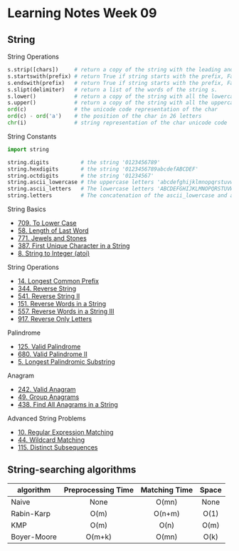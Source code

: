 Learning Notes Week 09
======================

String
------

String Operations
```py
s.strip([chars])     # return a copy of the string with the leading and trailing characters removed.
s.startswith(prefix) # return True if string starts with the prefix, False otherwise.
s.endswith(prefix)   # return True if string starts with the prefix, False otherwise.
s.slipt(delimiter)   # return a list of the words of the string s.
s.lower()            # return a copy of the string with all the lowercase characters
s.upper()            # return a copy of the string with all the uppercase characters
ord(c)               # the unicode code representation of the char
ord(c) - ord('a')    # the position of the char in 26 letters
chr(i)               # string representation of the char unicode code
```

String Constants
```py
import string

string.digits          # the string '0123456789'
string.hexdigits       # the string '0123456789abcdefABCDEF'
string.octdigits       # the string '01234567'
string.ascii_lowercase # the uppercase letters 'abcdefghijklmnopqrstuvwxyz'
string.ascii_letters   # The lowercase letters 'ABCDEFGHIJKLMNOPQRSTUVWXYZ'
string.letters         # The concatenation of the ascii_lowercase and ascii_uppercase
```

String Basics
- [709. To Lower Case](https://leetcode-cn.com/problems/to-lower-case/)
- [58. Length of Last Word](https://leetcode.com/problems/length-of-last-word/)
- [771. Jewels and Stones](https://leetcode.com/problems/jewels-and-stones/)
- [387. First Unique Character in a String](https://leetcode.com/problems/first-unique-character-in-a-string/)
- [8. String to Integer (atoi)](https://leetcode.com/problems/string-to-integer-atoi/)

String Operations
- [14. Longest Common Prefix](https://leetcode.com/problems/longest-common-prefix/)
- [344. Reverse String](https://leetcode.com/problems/reverse-string/)
- [541. Reverse String II](https://leetcode.com/problems/reverse-string-ii/)
- [151. Reverse Words in a String](https://leetcode.com/problems/reverse-words-in-a-string/)
- [557. Reverse Words in a String III](https://leetcode.com/problems/reverse-words-in-a-string-iii/)
- [917. Reverse Only Letters](https://leetcode.com/problems/reverse-only-letters/)

Palindrome
- [125. Valid Palindrome](https://leetcode.com/problems/valid-palindrome/)
- [680. Valid Palindrome II](https://leetcode.com/problems/valid-palindrome-ii/)
- [5. Longest Palindromic Substring](https://leetcode.com/problems/longest-palindromic-substring/)

Anagram
- [242. Valid Anagram](https://leetcode.com/problems/valid-anagram/)
- [49. Group Anagrams](https://leetcode.com/problems/group-anagrams/)
- [438. Find All Anagrams in a String](https://leetcode.com/problems/find-all-anagrams-in-a-string/)

Advanced String Problems
- [10. Regular Expression Matching](https://leetcode.com/problems/regular-expression-matching/)
- [44. Wildcard Matching](https://leetcode.com/problems/wildcard-matching/)
- [115. Distinct Subsequences](https://leetcode.com/problems/distinct-subsequences/)

String-searching algorithms
-----------

| algorithm   | Preprocessing Time | Matching Time | Space |
| ----------  | :----------------: | :-----------: | :---: |
| Naive       | None               | O(mn)         | None  |
| Rabin-Karp  | O(m)               | O(n+m)        | O(1)  |
| KMP         | O(m)               | O(n)          | O(m)  |
| Boyer-Moore | O(m+k)             | O(mn)         | O(k)  |